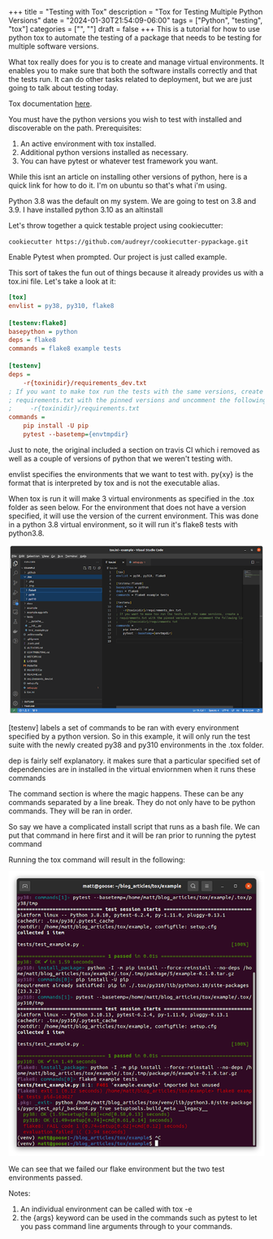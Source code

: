+++
title = "Testing with Tox"
description = "Tox for Testing Multiple Python Versions"
date = "2024-01-30T21:54:09-06:00"
tags = ["Python", "testing", "tox"]
categories = ["", ""]
draft = false
+++
This is a tutorial for how to use python tox to automate the testing of a package that needs to be testing for multiple software versions. 

What tox really does for you is to create and manage virtual environments. It enables you to make sure that both the software installs correctly and that the tests run. It can do other tasks related to deployment, but we are just going to talk about testing today. 

Tox documentation [here](https://tox.wiki/en/4.12.1/). 

You must have the python versions you wish to test with installed and discoverable on the path. 
Prerequisites:
1. An active environment with tox installed. 
2. Additional python versions installed as necessary. 
3. You can have pytest or whatever test framework you want. 

While this isnt an article on installing other versions of python, here is a quick link for how to do it. I'm on ubuntu so that's what i'm using. 

Python 3.8 was the default on my system. We are going to test on 3.8 and 3.9. I have installed python 3.10 as an altinstall

Let's throw together a quick testable project using cookiecutter:

`cookiecutter https://github.com/audreyr/cookiecutter-pypackage.git`

Enable Pytest when prompted. Our project is just called example.

This sort of takes the fun out of things because it already provides us with a tox.ini file. Let's take a look at it:

```ini {class="my-class" id="my-codeblock" lineNos=inline tabWidth=2}
[tox]
envlist = py38, py310, flake8

[testenv:flake8]
basepython = python
deps = flake8
commands = flake8 example tests

[testenv]
deps =
    -r{toxinidir}/requirements_dev.txt
; If you want to make tox run the tests with the same versions, create a
; requirements.txt with the pinned versions and uncomment the following line:
;     -r{toxinidir}/requirements.txt
commands =
    pip install -U pip
    pytest --basetemp={envtmpdir}
```


Just to note, the original included a section on travis CI which i removed as well as a couple of versions of python that we weren't testing with. 

envlist specifies the environments that we want to test with. py{xy} is the format that is interpreted by tox and is not the executable alias. 

When tox is run it will make 3 virtual environments as specified in the .tox folder as seen below. For the environment that does not have a version specified, it will use the version of the current environment. This was done in a python 3.8 virtual environment, so it will run it's flake8 tests with python3.8.


![Image alt](tox_vscode_env.png)

[testenv] labels a set of commands to be ran with every environment specified by a python version. 
So in this example, it will only run the test suite with the newly created py38 and py310 environments in the .tox folder. 

dep is fairly self explanatory. it makes sure that a particular specified set of dependencies are in installed in the virtual enviornmen when it runs these commands

The command section is where the magic happens. These can be any commands separated by a line break. They do not only have to be python commands. They will be ran in order. 

So say we have a complicated install script that runs as a bash file. We can put that command in here first and it will be ran prior to running the pytest command

Running the tox command will result in the following:

![Image alt](terminal_final.png)

We can see that we failed our flake environment but the two test environments passed.

Notes:
1. An individual environment can be called with tox -e <envname>
2. the {args} keyword can be used in the commands such as pytest to let you pass command line arguments through to your commands.
